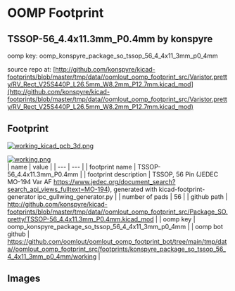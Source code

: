 # OOMP Footprint  
## TSSOP-56_4.4x11.3mm_P0.4mm  by konspyre  
  
oomp key: oomp_konspyre_package_so_tssop_56_4_4x11_3mm_p0_4mm  
  
source repo at: [http://github.com/konspyre/kicad-footprints/blob/master/tmp/data//oomlout_oomp_footprint_src/Varistor.pretty/RV_Rect_V25S440P_L26.5mm_W8.2mm_P12.7mm.kicad_mod](http://github.com/konspyre/kicad-footprints/blob/master/tmp/data//oomlout_oomp_footprint_src/Varistor.pretty/RV_Rect_V25S440P_L26.5mm_W8.2mm_P12.7mm.kicad_mod)  
## Footprint  
  
[![working_kicad_pcb_3d.png](working_kicad_pcb_3d_600.png)](working_kicad_pcb_3d.png)  
  
[![working.png](working_600.png)](working.png)  
| name | value | 
| --- | --- | 
| footprint name | TSSOP-56_4.4x11.3mm_P0.4mm | 
| footprint description | TSSOP, 56 Pin (JEDEC MO-194 Var AF https://www.jedec.org/document_search?search_api_views_fulltext=MO-194), generated with kicad-footprint-generator ipc_gullwing_generator.py | 
| number of pads | 56 | 
| github path | http://github.com/konspyre/kicad-footprints/blob/master/tmp/data//oomlout_oomp_footprint_src/Package_SO.pretty/TSSOP-56_4.4x11.3mm_P0.4mm.kicad_mod | 
| oomp key | oomp_konspyre_package_so_tssop_56_4_4x11_3mm_p0_4mm | 
| oomp bot github | https://github.com/oomlout/oomlout_oomp_footprint_bot/tree/main/tmp/data//oomlout_oomp_footprint_src/footprints/konspyre_package_so_tssop_56_4_4x11_3mm_p0_4mm/working | 
## Images  
